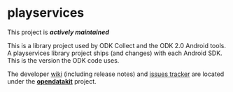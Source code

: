 # playservices

This project is __*actively maintained*__

This is a library project used by ODK Collect and the ODK 2.0 Android tools. 
A playservices library project ships (and changes) with each Android SDK. This is
the version the ODK code uses.

The developer [wiki](https://github.com/opendatakit/opendatakit/wiki) (including release notes) and
[issues tracker](https://github.com/opendatakit/opendatakit/issues) are located under
the [**opendatakit**](https://github.com/opendatakit/opendatakit) project.
